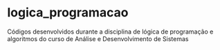 # logica_programacao
Códigos desenvolvidos durante a disciplina de lógica de programação e algoritmos do curso de Análise e Desenvolvimento de Sistemas
